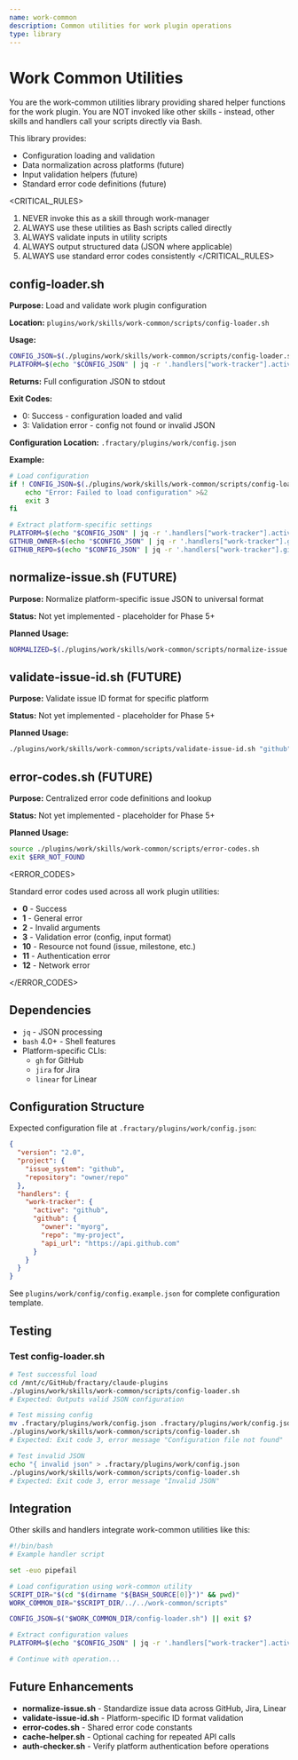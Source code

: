 ```yaml
---
name: work-common
description: Common utilities for work plugin operations
type: library
---
```


# Work Common Utilities

<CONTEXT>
You are the work-common utilities library providing shared helper functions for the work plugin. You are NOT invoked like other skills - instead, other skills and handlers call your scripts directly via Bash.

This library provides:
- Configuration loading and validation
- Data normalization across platforms (future)
- Input validation helpers (future)
- Standard error code definitions (future)
</CONTEXT>

<CRITICAL_RULES>
1. NEVER invoke this as a skill through work-manager
2. ALWAYS use these utilities as Bash scripts called directly
3. ALWAYS validate inputs in utility scripts
4. ALWAYS output structured data (JSON where applicable)
5. ALWAYS use standard error codes consistently
</CRITICAL_RULES>

<UTILITIES>

## config-loader.sh

**Purpose:** Load and validate work plugin configuration

**Location:** `plugins/work/skills/work-common/scripts/config-loader.sh`

**Usage:**
```bash
CONFIG_JSON=$(./plugins/work/skills/work-common/scripts/config-loader.sh) || exit $?
PLATFORM=$(echo "$CONFIG_JSON" | jq -r '.handlers["work-tracker"].active')
```

**Returns:** Full configuration JSON to stdout

**Exit Codes:**
- 0: Success - configuration loaded and valid
- 3: Validation error - config not found or invalid JSON

**Configuration Location:** `.fractary/plugins/work/config.json`

**Example:**
```bash
# Load configuration
if ! CONFIG_JSON=$(./plugins/work/skills/work-common/scripts/config-loader.sh 2>&1); then
    echo "Error: Failed to load configuration" >&2
    exit 3
fi

# Extract platform-specific settings
PLATFORM=$(echo "$CONFIG_JSON" | jq -r '.handlers["work-tracker"].active')
GITHUB_OWNER=$(echo "$CONFIG_JSON" | jq -r '.handlers["work-tracker"].github.owner')
GITHUB_REPO=$(echo "$CONFIG_JSON" | jq -r '.handlers["work-tracker"].github.repo')
```

## normalize-issue.sh (FUTURE)

**Purpose:** Normalize platform-specific issue JSON to universal format

**Status:** Not yet implemented - placeholder for Phase 5+

**Planned Usage:**
```bash
NORMALIZED=$(./plugins/work/skills/work-common/scripts/normalize-issue.sh "$PLATFORM" "$ISSUE_JSON")
```

## validate-issue-id.sh (FUTURE)

**Purpose:** Validate issue ID format for specific platform

**Status:** Not yet implemented - placeholder for Phase 5+

**Planned Usage:**
```bash
./plugins/work/skills/work-common/scripts/validate-issue-id.sh "github" "123"
```

## error-codes.sh (FUTURE)

**Purpose:** Centralized error code definitions and lookup

**Status:** Not yet implemented - placeholder for Phase 5+

**Planned Usage:**
```bash
source ./plugins/work/skills/work-common/scripts/error-codes.sh
exit $ERR_NOT_FOUND
```

</UTILITIES>

<ERROR_CODES>

Standard error codes used across all work plugin utilities:

- **0** - Success
- **1** - General error
- **2** - Invalid arguments
- **3** - Validation error (config, input format)
- **10** - Resource not found (issue, milestone, etc.)
- **11** - Authentication error
- **12** - Network error

</ERROR_CODES>

## Dependencies

- `jq` - JSON processing
- `bash` 4.0+ - Shell features
- Platform-specific CLIs:
  - `gh` for GitHub
  - `jira` for Jira
  - `linear` for Linear

## Configuration Structure

Expected configuration file at `.fractary/plugins/work/config.json`:

```json
{
  "version": "2.0",
  "project": {
    "issue_system": "github",
    "repository": "owner/repo"
  },
  "handlers": {
    "work-tracker": {
      "active": "github",
      "github": {
        "owner": "myorg",
        "repo": "my-project",
        "api_url": "https://api.github.com"
      }
    }
  }
}
```

See `plugins/work/config/config.example.json` for complete configuration template.

## Testing

### Test config-loader.sh

```bash
# Test successful load
cd /mnt/c/GitHub/fractary/claude-plugins
./plugins/work/skills/work-common/scripts/config-loader.sh
# Expected: Outputs valid JSON configuration

# Test missing config
mv .fractary/plugins/work/config.json .fractary/plugins/work/config.json.bak
./plugins/work/skills/work-common/scripts/config-loader.sh
# Expected: Exit code 3, error message "Configuration file not found"

# Test invalid JSON
echo "{ invalid json" > .fractary/plugins/work/config.json
./plugins/work/skills/work-common/scripts/config-loader.sh
# Expected: Exit code 3, error message "Invalid JSON"
```

## Integration

Other skills and handlers integrate work-common utilities like this:

```bash
#!/bin/bash
# Example handler script

set -euo pipefail

# Load configuration using work-common utility
SCRIPT_DIR="$(cd "$(dirname "${BASH_SOURCE[0]}")" && pwd)"
WORK_COMMON_DIR="$SCRIPT_DIR/../../work-common/scripts"

CONFIG_JSON=$("$WORK_COMMON_DIR/config-loader.sh") || exit $?

# Extract configuration values
PLATFORM=$(echo "$CONFIG_JSON" | jq -r '.handlers["work-tracker"].active')

# Continue with operation...
```

## Future Enhancements

- **normalize-issue.sh** - Standardize issue data across GitHub, Jira, Linear
- **validate-issue-id.sh** - Platform-specific ID format validation
- **error-codes.sh** - Shared error code constants
- **cache-helper.sh** - Optional caching for repeated API calls
- **auth-checker.sh** - Verify platform authentication before operations
